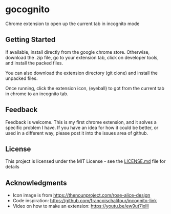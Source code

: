 # gocognito

Chrome extension to open up the current tab in incognito mode

## Getting Started
If available, install directly from the google chrome store.
Otherwise, download the .zip file, go to your extension tab, click on developer tools, and install the packed files.

You can also download the extension directory (git clone) and install the unpacked files.

Once running, click the extension icon, (eyeball) to got from the current tab in chrome to an incognito tab.
## Feedback
Feedback is welcome. This is my first chrome extension, and it solves a specific problem I have. If you have an idea for how it could be better, or used in a different way, please post it into the issues area of github.

## License

This project is licensed under the MIT License - see the [LICENSE.md](LICENSE.md) file for details

## Acknowledgments

* Icon image is from https://thenounproject.com/rose-alice-design
* Code inspiration: https://github.com/francoischalifour/incognito-link
* Video on how to make an extension: https://youtu.be/ew9ut7ixIlI
